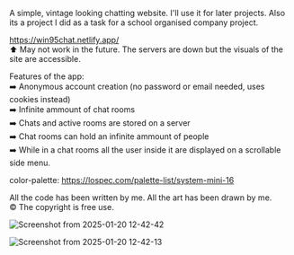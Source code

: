 A simple, vintage looking chatting website. I'll use it for later projects. Also its a project I did as a task for a school organised company project.  

https://win95chat.netlify.app/  
⬆️ May not work in the future. The servers are down but the visuals of the site are accessible.  

Features of the app:  
➡️ Anonymous account creation (no password or email needed, uses cookies instead)  
➡️ Infinite ammount of chat rooms  
➡️ Chats and active rooms are stored on a server  
➡️ Chat rooms can hold an infinite ammount of people  
➡️ While in a chat rooms all the user inside it are displayed on a scrollable side menu.  

color-palette: https://lospec.com/palette-list/system-mini-16  

All the code has been written by me. All the art has been drawn by me.  
©️ The copyright is free use.  

![Screenshot from 2025-01-20 12-42-42](https://github.com/user-attachments/assets/69e8694c-142f-4128-ab4a-c52147d6896d)  


![Screenshot from 2025-01-20 12-42-13](https://github.com/user-attachments/assets/3517aff2-bbdc-4336-b747-50fac9e4dbd6)  
